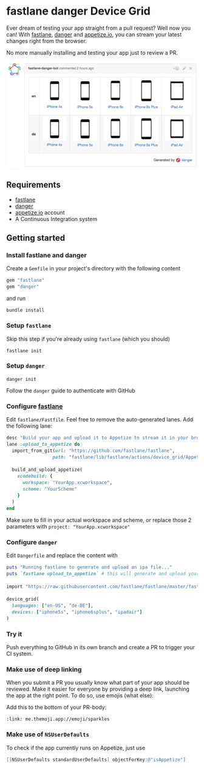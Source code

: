 # fastlane danger Device Grid

Ever dream of testing your app straight from a pull request? Well now you can! With [fastlane](https://fastlane.tools), [danger](https://github.com/danger/danger) and [appetize.io](https://appetize.io/), you can stream your latest changes right from the browser.

No more manually installing and testing your app just to review a PR.

![assets/GridExampleScreenshot.png](assets/GridExampleScreenshot.png)

## Requirements

- [fastlane](https://fastlane.tools)
- [danger](https://github.com/danger/danger)
- [appetize.io](https://appetize.io/) account
- A Continuous Integration system

## Getting started

### Install fastlane and danger

Create a `Gemfile` in your project's directory with the following content

```ruby
gem "fastlane"
gem "danger"
```

and run

```
bundle install
```

### Setup `fastlane`

Skip this step if you're already using `fastlane` (which you should)

```
fastlane init
```

### Setup `danger`

```
danger init
```

Follow the `danger` guide to authenticate with GitHub

### Configure [fastlane](https://fastlane.tools)

Edit `fastlane/Fastfile`. Feel free to remove the auto-generated lanes. Add the following lane:

```ruby
desc "Build your app and upload it to Appetize to stream it in your browser"
lane :upload_to_appetize do
  import_from_git(url: "https://github.com/fastlane/fastlane",
                 path: "fastlane/lib/fastlane/actions/device_grid/AppetizeFastfile")

  build_and_upload_appetize(
    xcodebuild: {
      workspace: "YourApp.xcworkspace",
      scheme: "YourScheme"
    }
  )
end
```

Make sure to fill in your actual workspace and scheme, or replace those 2 parameters with `project: "YourApp.xcworkspace"`

### Configure `danger`

Edit `Dangerfile` and replace the content with

```ruby
puts "Running fastlane to generate and upload an ipa file..."
puts `fastlane upload_to_appetize` # this will generate and upload your ipa file

import "https://raw.githubusercontent.com/fastlane/fastlane/master/fastlane/lib/fastlane/actions/device_grid/device_grid.rb"

device_grid(
  languages: ["en-US", "de-DE"],
  devices: ["iphone5s", "iphone6splus", "ipadair"]
)
```

### Try it

Push everything to GitHub in its own branch and create a PR to trigger your CI system. 

### Make use of deep linking

When you submit a PR you usually know what part of your app should be reviewed. Make it easier for everyone by providing a deep link, launching the app at the right point. To do so, use emojis (what else):

Add this to the bottom of your PR-body:

```
:link: me.themoji.app://emoji/sparkles
```

### Make use of `NSUserDefaults`

To check if the app currently runs on Appetize, just use

```objective-c
[[NSUserDefaults standardUserDefaults] objectForKey:@"isAppetize"]
```
